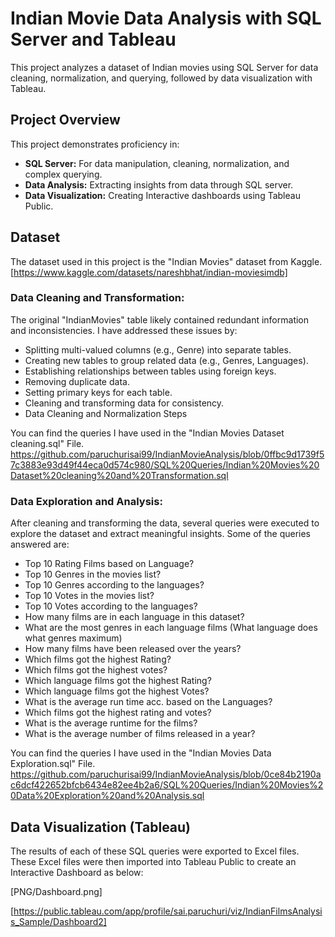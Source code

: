 # Indian Movie Data Analysis with SQL Server and Tableau

This project analyzes a dataset of Indian movies using SQL Server for data cleaning, normalization, and querying, followed by data visualization with Tableau.

## Project Overview

This project demonstrates proficiency in:
* **SQL Server:** For data manipulation, cleaning, normalization, and complex querying.
* **Data Analysis:** Extracting insights from data through SQL server.
* **Data Visualization:** Creating Interactive dashboards using Tableau Public.

## Dataset

The dataset used in this project is the "Indian Movies" dataset from Kaggle. [https://www.kaggle.com/datasets/nareshbhat/indian-moviesimdb]

### Data Cleaning and Transformation:

The original "IndianMovies" table likely contained redundant information and inconsistencies. I have addressed these issues by:
* Splitting multi-valued columns (e.g., Genre) into separate tables.
* Creating new tables to group related data (e.g., Genres, Languages).
* Establishing relationships between tables using foreign keys.
* Removing duplicate data.
* Setting primary keys for each table.
* Cleaning and transforming data for consistency.
* Data Cleaning and Normalization Steps

You can find the queries I have used in the "Indian Movies Dataset cleaning.sql" File.
https://github.com/paruchurisai99/IndianMovieAnalysis/blob/0ffbc9d1739f57c3883e93d49f44eca0d574c980/SQL%20Queries/Indian%20Movies%20Dataset%20cleaning%20and%20Transformation.sql

### Data Exploration and Analysis: 

After cleaning and transforming the data, several queries were executed to explore the dataset and extract meaningful insights. Some of the queries answered are:

* Top 10 Rating Films based on Language?
* Top 10 Genres in the movies list?
* Top 10 Genres according to the languages?
* Top 10 Votes in the movies list?
* Top 10 Votes according to the languages?
* How many films are in each language in this dataset?
* What are the most genres in each language films (What language does what genres maximum)
* How many films have been released over the years?
* Which films got the highest Rating?
* Which films got the highest votes?
* Which language films got the highest Rating?
* Which language films got the highest Votes?
* What is the average run time acc. based on the Languages?
* Which films got the highest rating and votes?
* What is the average runtime for the films?
* What is the average number of films released in a year?

You can find the queries I have used in the "Indian Movies Data Exploration.sql" File. https://github.com/paruchurisai99/IndianMovieAnalysis/blob/0ce84b2190ac6dcf422652bfcb6434e82ee4b2a6/SQL%20Queries/Indian%20Movies%20Data%20Exploration%20and%20Analysis.sql

## Data Visualization (Tableau)

The results of each of these SQL queries were exported to Excel files. These Excel files were then imported into Tableau Public to create an Interactive Dashboard as below:

[PNG/Dashboard.png]


[https://public.tableau.com/app/profile/sai.paruchuri/viz/IndianFilmsAnalysis_Sample/Dashboard2]



